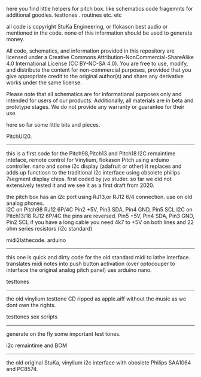here you find little helpers for pitch box. like schematics code fragemnts for additional goodies. testtones . routines etc. etc

all code is copyright StuKa  Engineering, or flokason best audio or mentioned in the code. 
none of this information should be used to generate money. 

All code, schematics, and information provided in this repository are licensed under a Creative Commons Attribution-NonCommercial-ShareAlike 4.0 International License (CC BY-NC-SA 4.0). You are free to use, modify, and distribute the content for non-commercial purposes, provided that you give appropriate credit to the original author(s) and share any derivative works under the same license.

Please note that all schematics are for informational purposes only and intended for users of our products. Additionally, all materials are in beta and prototype stages. We do not provide any warranty or guarantee for their use.


here so far some little bits and pieces. 

PitchUI20.
***********
this is a first code for the Pitch98,Pitch13 and Pitch18 I2C remaintime inteface, remote control for Vinylium, flokason Pitch
using arduino controller. nano and some i2c display (adafruit or other)
it replaces and adds up functiosn to the traditional i2c interface using obsolete philips 7segment display chips. 
first coded by jvo studer. so far we did not extensively tested it and we see it as a first draft from 2020. 

the pitch box has an i2c port using RJ13,or RJ12 6/4 connection. use on old analog phones.  
I2C on Pitch98 	 RJ12 6P/4C Pin2 +5V, Pin3 SDA, Pin4 GND, Pin5 SCL 
I2C on Pitch13/18	 RJ12 6P/4C the pins are reversed. Pin5 +5V, Pin4 SDA, Pin3 GND, Pin2 SCL
if you have a long cable you need 4k7 to +5V on both lines and 22 ohm series resistors (i2c standard)

midi2lathecode. arduino
************************
this one is quick and dirty code for the old standard midi to lathe interface. 
translates midi notes into push button activation (over optocouper to interface the original analog pitch panel)
ues arduino nano. 

testtones
*********
the old vinylium testtone CD ripped as apple.aiff without the music as we dont own the rights. 

testtones sox scripts
*********************
generate on the fly some important test tones. 

i2c remaintime and BOM
**********************
the old original StuKa, vinylium i2c interface with oboslete Philips SAA1064 and PC8574.
